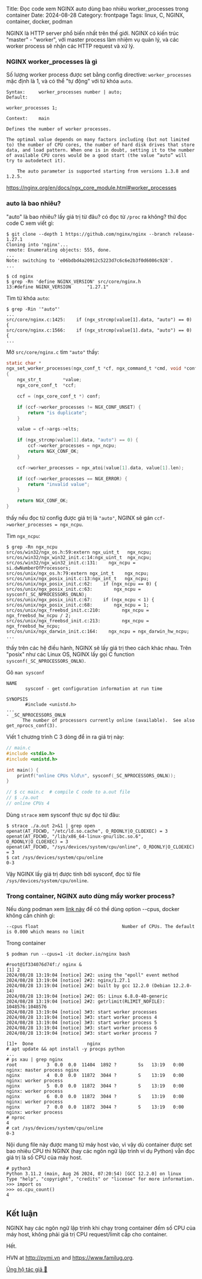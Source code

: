 Title: Đọc code xem NGINX auto dùng bao nhiêu worker_processes trong container
Date: 2024-08-28
Category: frontpage
Tags: linux, C, NGINX, container, docker, podman

NGINX là HTTP server phổ biến nhất trên thế giới.
NGINX có kiến trúc "master" - "worker", với master process làm nhiệm vụ quản lý, và các worker process sẽ nhận các HTTP request và xử lý.

### NGINX worker_processes là gì
Số lượng worker process được set bằng config directive: `worker_processes` mặc định là 1, và có thể "tự động" với từ khóa `auto`.


```
Syntax: 	worker_processes number | auto;
Default:

worker_processes 1;

Context: 	main

Defines the number of worker processes.

The optimal value depends on many factors including (but not limited to) the number of CPU cores, the number of hard disk drives that store data, and load pattern. When one is in doubt, setting it to the number of available CPU cores would be a good start (the value “auto” will try to autodetect it).

    The auto parameter is supported starting from versions 1.3.8 and 1.2.5.
```
<https://nginx.org/en/docs/ngx_core_module.html#worker_processes>

### auto là bao nhiêu?
"auto" là bao nhiêu? lấy giá trị từ đâu? có đọc từ `/proc` ra không? thử đọc code C xem viết gì:

```
$ git clone --depth 1 https://github.com/nginx/nginx --branch release-1.27.1
Cloning into 'nginx'...
remote: Enumerating objects: 555, done.
...
Note: switching to 'e06bdbd4a20912c5223d7c6c6e2b3f0d6086c928'.
...

$ cd nginx
$ grep -Rn 'define NGINX_VERSION' src/core/nginx.h
13:#define NGINX_VERSION      "1.27.1"
```

Tìm từ khóa `auto`:

```
$ grep -Rin '"auto"'
...
src/core/nginx.c:1425:    if (ngx_strcmp(value[1].data, "auto") == 0) {
src/core/nginx.c:1566:    if (ngx_strcmp(value[1].data, "auto") == 0) {
...
```

Mở `src/core/nginx.c` tìm `"auto"` thấy:

```c
static char *
ngx_set_worker_processes(ngx_conf_t *cf, ngx_command_t *cmd, void *conf)
{
    ngx_str_t        *value;
    ngx_core_conf_t  *ccf;

    ccf = (ngx_core_conf_t *) conf;

    if (ccf->worker_processes != NGX_CONF_UNSET) {
        return "is duplicate";
    }

    value = cf->args->elts;

    if (ngx_strcmp(value[1].data, "auto") == 0) {
        ccf->worker_processes = ngx_ncpu;
        return NGX_CONF_OK;
    }

    ccf->worker_processes = ngx_atoi(value[1].data, value[1].len);

    if (ccf->worker_processes == NGX_ERROR) {
        return "invalid value";
    }

    return NGX_CONF_OK;
}
```

thấy nếu đọc từ config được giá trị là `"auto"`, NGINX sẽ gán `ccf->worker_processes = ngx_ncpu`.

Tìm `ngx_ncpu`:

```
$ grep -Rn ngx_ncpu
src/os/win32/ngx_os.h:59:extern ngx_uint_t   ngx_ncpu;
src/os/win32/ngx_win32_init.c:14:ngx_uint_t  ngx_ncpu;
src/os/win32/ngx_win32_init.c:131:    ngx_ncpu = si.dwNumberOfProcessors;
src/os/unix/ngx_os.h:79:extern ngx_int_t    ngx_ncpu;
src/os/unix/ngx_posix_init.c:13:ngx_int_t   ngx_ncpu;
src/os/unix/ngx_posix_init.c:62:    if (ngx_ncpu == 0) {
src/os/unix/ngx_posix_init.c:63:        ngx_ncpu = sysconf(_SC_NPROCESSORS_ONLN);
src/os/unix/ngx_posix_init.c:67:    if (ngx_ncpu < 1) {
src/os/unix/ngx_posix_init.c:68:        ngx_ncpu = 1;
src/os/unix/ngx_freebsd_init.c:210:        ngx_ncpu = ngx_freebsd_hw_ncpu / 2;
src/os/unix/ngx_freebsd_init.c:213:        ngx_ncpu = ngx_freebsd_hw_ncpu;
src/os/unix/ngx_darwin_init.c:164:    ngx_ncpu = ngx_darwin_hw_ncpu;
...
```

thấy trên các hệ điều hành, NGINX sẽ lấy giá trị theo cách khác nhau. Trên "posix" như các Linux OS, NGINX lấy gọi C function `sysconf(_SC_NPROCESSORS_ONLN)`.

Gõ `man sysconf`

```
NAME
       sysconf - get configuration information at run time

SYNOPSIS
       #include <unistd.h>
...
- _SC_NPROCESSORS_ONLN
      The number of processors currently online (available).  See also get_nprocs_conf(3).
```

Viết 1 chương trình C 3 dòng để in ra giá trị này:

```C
// main.c
#include <stdio.h>
#include <unistd.h>

int main() {
    printf("online CPUs %ld\n", sysconf(_SC_NPROCESSORS_ONLN));
}

// $ cc main.c  # compile C code to a.out file
// $ ./a.out
// online CPUs 4
```

Dùng `strace` xem sysconf thực sự đọc từ đâu:

```
$ strace ./a.out 2>&1 | grep open
openat(AT_FDCWD, "/etc/ld.so.cache", O_RDONLY|O_CLOEXEC) = 3
openat(AT_FDCWD, "/lib/x86_64-linux-gnu/libc.so.6", O_RDONLY|O_CLOEXEC) = 3
openat(AT_FDCWD, "/sys/devices/system/cpu/online", O_RDONLY|O_CLOEXEC) = 3
$ cat /sys/devices/system/cpu/online
0-3
```

Vậy NGINX lấy giá trị được tính bởi sysconf, đọc từ file `/sys/devices/system/cpu/online`.

### Trong container, NGINX auto dùng mấy worker process?
Nếu dùng podman xem [link này](https://github.com/containers/podman/blob/0e5eba6053137192fe6d5feb257204cb8e360517/troubleshooting.md#26-running-containers-with-resource-limits-fails-with-a-permissions-error) để có thể dùng option --cpus, docker không cần chỉnh gì:


```
--cpus float                               Number of CPUs. The default is 0.000 which means no limit
```

Trong container

```
$ podman run --cpus=1 -it docker.io/nginx bash

#root@1f334076d74f:/ nginx &
[1] 2
2024/08/28 13:19:04 [notice] 2#2: using the "epoll" event method
2024/08/28 13:19:04 [notice] 2#2: nginx/1.27.1
2024/08/28 13:19:04 [notice] 2#2: built by gcc 12.2.0 (Debian 12.2.0-14)
2024/08/28 13:19:04 [notice] 2#2: OS: Linux 6.8.0-40-generic
2024/08/28 13:19:04 [notice] 2#2: getrlimit(RLIMIT_NOFILE): 1048576:1048576
2024/08/28 13:19:04 [notice] 3#3: start worker processes
2024/08/28 13:19:04 [notice] 3#3: start worker process 4
2024/08/28 13:19:04 [notice] 3#3: start worker process 5
2024/08/28 13:19:04 [notice] 3#3: start worker process 6
2024/08/28 13:19:04 [notice] 3#3: start worker process 7

[1]+  Done                    nginx
# apt update && apt install -y procps python
...
# ps xau | grep nginx
root           3  0.0  0.0  11404  1892 ?        Ss   13:19   0:00 nginx: master process nginx
nginx          4  0.0  0.0  11872  3044 ?        S    13:19   0:00 nginx: worker process
nginx          5  0.0  0.0  11872  3044 ?        S    13:19   0:00 nginx: worker process
nginx          6  0.0  0.0  11872  3044 ?        S    13:19   0:00 nginx: worker process
nginx          7  0.0  0.0  11872  3044 ?        S    13:19   0:00 nginx: worker process
# nproc
4
# cat /sys/devices/system/cpu/online
0-3
```

Nội dung file này được mang từ máy host vào, vì vậy dù container được set bao nhiêu CPU thì NGINX (hay các ngôn ngữ lập trình ví dụ Python) vẫn đọc giá trị là số CPU của máy host.

```
# python3
Python 3.11.2 (main, Aug 26 2024, 07:20:54) [GCC 12.2.0] on linux
Type "help", "copyright", "credits" or "license" for more information.
>>> import os
>>> os.cpu_count()
4
```
## Kết luận
NGINX hay các ngôn ngữ lập trình khi chạy trong container đếm số CPU của máy host, không phải giá trị CPU request/limit cấp cho container.

Hết.

HVN at <http://pymi.vn> and <https://www.familug.org>.

[Ủng hộ tác giả 🍺](https://www.familug.org/p/ung-ho.html)
